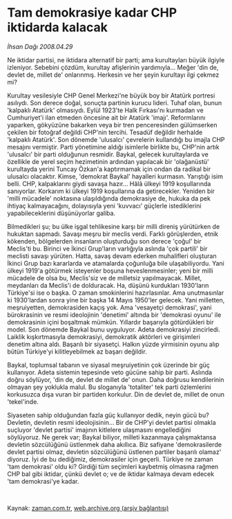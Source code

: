 # Tam demokrasiye kadar CHP iktidarda kalacak

*İhsan Dağı 2008.04.29*

<tr><td class="metin" colspan="2" style="padding-top: 20px; padding-left: 5px; padding-right: 10px;">Ne iktidar partisi, ne iktidara alternatif bir parti; ama kurultayları büyük ilgiyle izleniyor. Sebebini çözdüm, kurultay afişlerinin yardımıyla... Meğer 'din de, devlet de, millet de' onlarınmış. Herkesin ve her şeyin kurultayı ilgi çekmez mi?</td></tr><tr><td class="metin" colspan="2" style="padding-top: 20px; padding-left: 5px; padding-right: 10px;"><p>Kurultay vesilesiyle CHP Genel Merkezi'ne büyük boy bir Atatürk portresi asılıydı. Son derece doğal, sonuçta partinin kurucu lideri. Tuhaf olan, bunun 'kalpaklı Atatürk' olmasıydı. Eylül 1923'te Halk Fırkası'nı kurmadan ve Cumhuriyet'i ilan etmeden öncesine ait bir Atatürk 'imajı'. Reformlarını yaparken, gökyüzüne bakarken veya bir tren penceresinden gülümserken çekilen bir fotoğraf değildi CHP'nin tercihi. Tesadüf değildir herhalde 'kalpaklı Atatürk'. Son dönemde 'ulusalcı' çevrelerin kullandığı bu imajla CHP mesajını vermiştir. Parti yönetimine aldığı isimlerle birlikte bu, CHP'nin artık 'ulusalcı' bir parti olduğunun resmidir. Baykal, gelecek kurultaylarda ve özellikle de yerel seçim hezimetinin ardından yapılacak bir 'olağanüstü' kurultayda yerini Tuncay Özkan'a kaptırmamak için ondan da radikal bir ulusalcı olacaktır. Kimse, 'demokrat Baykal' hayalleri kurmasın. Yarıştığı isim belli. CHP, kalpaklarını giydi savaşa hazır... Hâlâ ülkeyi 1919 koşullarında sanıyorlar. Korkarım ki ülkeyi 1919 koşullarına da getirecekler. Yeniden bir 'milli mücadele' noktasına ulaşıldığında demokrasiye de, hukuka da pek ihtiyaç kalmayacağını, dolayısıyla yeni 'kuvvacı' güçlerle istediklerini yapabileceklerini düşünüyorlar galiba.
<p>Bilmedikleri şu; bu ülke işgal tehlikesine karşı bir milli direniş yürütürken de hukuktan sapmadı. Savaşı meşru bir meclis verdi. Farklı görüşlerden, etnik kökenden, bölgelerden insanların oluşturduğu son derece 'çoğul' bir Meclis'ti bu. Birinci ve İkinci Grup'ların varlığıyla aslında 'çok partili' bir meclisti savaşı yürüten. Hatta, savaş devam ederken muhalifleri oluşturan İkinci Grup bazı kararlarda ve atamalarda çoğunluğa bile ulaşabiliyordu. Yani ülkeyi 1919'a götürmek isteyenler boşuna heveslenmesinler; yeni bir milli mücadele de olsa bu, Meclis'siz ve de milletsiz yapılmayacak. Millet, meydanları da Meclis'i de dolduracak. Ha, düşünü kurdukları 1930'ların Türkiye'si ise o başka. O zaman smokinlerini hazırlasınlar. Ama unutmasınlar ki 1930'lardan sonra yine bir başka 14 Mayıs 1950'ler gelecek. Yani milletten, meşruiyetten, demokrasiden kaçış yok. Ama 'vesayetçi demokrasi', yani bürokrasinin ve resmi ideolojinin 'denetimi' altında bir 'demokrasi oyunu' ile demokrasinin içini boşaltmak mümkün. Yıllardır başarıyla götürdükleri bir model. Son dönemde Baykal bunu uyguluyor. Adeta demokrasiyi zincirledi. Laiklik kışkırtmasıyla demokrasiyi, demokratik aktörleri ve girişimleri denetim altına aldı. Başarılı bir siyasetçi. Halkın yüzde yirmisinin oyunu alıp bütün Türkiye'yi kilitleyebilmek az başarı değildir.
<p>Baykal, toplumsal tabanın ve siyasal meşruiyetinin çok üzerinde bir güç kullanıyor. Adeta sistemin tepesinde veto gücüne sahip bir parti. Aslında doğru söylüyor, 'din de, devlet de millet de' onun. Daha doğrusu kendilerinin olmayan şey yoklukla malul. Bu sloganıyla 'totaliter' tek parti özlemlerini korkusuzca dışa vuran bir partiden korkulur. Din de devlet de, millet de onun 'tekel'inde.
<p>Siyaseten sahip olduğundan fazla güç kullanıyor dedik, neyin gücü bu? Devletin, devletin resmi ideolojisinin... Bir de CHP'yi devlet partisi olmakla suçluyor 'devlet partisi' imajının kitlelere ulaşmasını engellediğini söylüyoruz. Ne gerek var; Baykal biliyor, milleti kazanmaya çalışmaktansa devletin sözcülüğünü üstlenmek daha akıllıca. Biz safiyane 'demokrasilerde devlet partisi olmaz, devletin sözcülüğünü üstlenen partiler başarılı olamaz' diyoruz. İyi de bu dediğimiz, demokrasiler için geçerli. Türkiye ne zaman 'tam demokrasi' oldu ki? Girdiği tüm seçimleri kaybetmiş olmasına rağmen CHP bal gibi iktidar, çünkü devlet o; ve de iktidar kalmaya devam edecek 'tam demokrasi'ye kadar.
<p><br/></p></p></p></p></p></td></tr>

Kaynak: [zaman.com.tr](http://zaman.com.tr/yazar.do?yazino=682785), [web.archive.org (arşiv bağlantısı)](http://web.archive.org/web/20080601183505/http://www.zaman.com.tr:80/yazar.do?yazino=682785)
